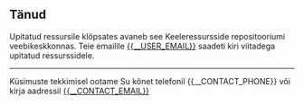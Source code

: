 ## Tänud

Upitatud ressursile klõpsates avaneb see Keeleressursside repositooriumi veebikeskkonnas.
Teie emailile [{{__USER_EMAIL}}](mailto:{{__USER_EMAIL}}) saadeti kiri viitadega upitatud ressurssidele.

---
Küsimuste tekkimisel ootame Su kõnet telefonil {{__CONTACT_PHONE}} või kirja aadressil [{{__CONTACT_EMAIL}}](mailto:{{__CONTACT_EMAIL}})
